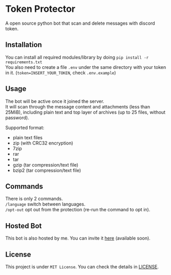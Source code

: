 # Token Protector

A open source python bot that scan and delete messages with discord token.

## Installation

You can install all required modules/library by doing `pip install -r requirements.txt`  
You also need to create a file `.env` under the same directory with your token in it. (`token=INSERT_YOUR_TOKEN`, check `.env.example`)

## Usage

The bot will be active once it joined the server.  
It will scan through the message content and attachments (less than 25MiB), including plain text and top layer of archives (up to 25 files, without password).

Supported format:

- plain text files
- zip (with CRC32 encryption)
- 7zip
- rar
- tar
- gzip (tar compression/text file)
- bzip2 (tar compression/text file)

## Commands

There is only 2 commands.  
`/language` switch between languages.  
`/opt-out` opt out from the protection (re-run the command to opt in).

## Hosted Bot

This bot is also hosted by me. You can invite it [here](https://github.com/ItsRqtl/TokenProtector/) (available soon).

## License

This project is under `MIT License`. You can check the details in [LICENSE](/LICENSE).
